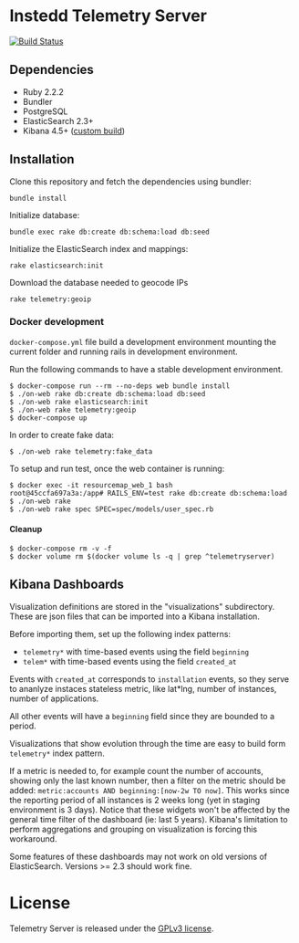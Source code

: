 # Instedd Telemetry Server

[![Build Status](https://travis-ci.org/instedd/telemetry_server.svg?branch=master)](https://travis-ci.org/instedd/telemetry_server)

## Dependencies

* Ruby 2.2.2
* Bundler
* PostgreSQL
* ElasticSearch 2.3+
* Kibana 4.5+ ([custom build](https://github.com/instedd/telemetry-kibana))

## Installation

Clone this repository and fetch the dependencies using bundler:

```
bundle install
```

Initialize database:

```
bundle exec rake db:create db:schema:load db:seed
```

Initialize the ElasticSearch index and mappings:

```
rake elasticsearch:init
```

Download the database needed to geocode IPs

```
rake telemetry:geoip
```

### Docker development

`docker-compose.yml` file build a development environment mounting the current folder and running rails in development environment.

Run the following commands to have a stable development environment.

```
$ docker-compose run --rm --no-deps web bundle install
$ ./on-web rake db:create db:schema:load db:seed
$ ./on-web rake elasticsearch:init
$ ./on-web rake telemetry:geoip
$ docker-compose up
```

In order to create fake data:

```
$ ./on-web rake telemetry:fake_data
```

To setup and run test, once the web container is running:

```
$ docker exec -it resourcemap_web_1 bash
root@45ccfa697a3a:/app# RAILS_ENV=test rake db:create db:schema:load
$ ./on-web rake
$ ./on-web rake spec SPEC=spec/models/user_spec.rb
```

#### Cleanup

```
$ docker-compose rm -v -f
$ docker volume rm $(docker volume ls -q | grep ^telemetryserver)
```

## Kibana Dashboards

Visualization definitions are stored in the "visualizations" subdirectory. These are json files that can be imported into a Kibana installation.

Before importing them, set up the following index patterns:

   * `telemetry*` with time-based events using the field `beginning`
   * `telem*` with time-based events using the field `created_at`

Events with `created_at` corresponds to `installation` events, so they serve to ananlyze instaces stateless metric, like lat*lng, number of instances, number of applications.

All other events will have a `beginning` field since they are bounded to a period.

Visualizations that show evolution through the time are easy to build form `telemetry*` index pattern.

If a metric is needed to, for example count the number of accounts, showing only the last known number, then a filter on the metric should be added: `metric:accounts AND beginning:[now-2w TO now]`. This works since the reporting period of all instances is 2 weeks long (yet in staging environment is 3 days). Notice that these widgets won't be affected by the general time filter of the dashboard (ie: last 5 years). Kibana's limitation to perform aggregations and grouping on visualization is forcing this workaround.

Some features of these dashboards may not work on old versions of ElasticSearch. Versions >= 2.3 should work fine.

# License

Telemetry Server is released under the [GPLv3 license](LICENSE).
